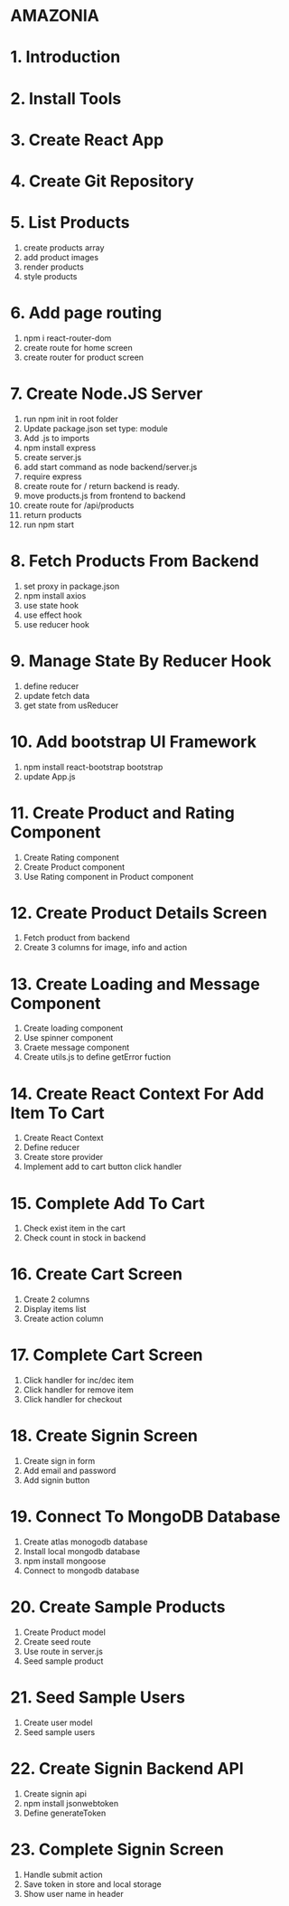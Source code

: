 # AMAZONIA

# 1. Introduction

# 2. Install Tools

# 3. Create React App

# 4. Create Git Repository

# 5. List Products

1. create products array
2. add product images
3. render products
4. style products

# 6. Add page routing

1. npm i react-router-dom
2. create route for home screen
3. create router for product screen

# 7. Create Node.JS Server

1. run npm init in root folder
2. Update package.json set type: module
3. Add .js to imports
4. npm install express
5. create server.js
6. add start command as node backend/server.js
7. require express
8. create route for / return backend is ready.
9. move products.js from frontend to backend
10. create route for /api/products
11. return products
12. run npm start

# 8. Fetch Products From Backend

1. set proxy in package.json
2. npm install axios
3. use state hook
4. use effect hook
5. use reducer hook

# 9. Manage State By Reducer Hook

1. define reducer
2. update fetch data
3. get state from usReducer

# 10. Add bootstrap UI Framework

1. npm install react-bootstrap bootstrap
2. update App.js

# 11. Create Product and Rating Component

1. Create Rating component
2. Create Product component
3. Use Rating component in Product component

# 12. Create Product Details Screen

1. Fetch product from backend
2. Create 3 columns for image, info and action

# 13. Create Loading and Message Component

1. Create loading component
2. Use spinner component
3. Craete message component
4. Create utils.js to define getError fuction

# 14. Create React Context For Add Item To Cart

1. Create React Context
2. Define reducer
3. Create store provider
4. Implement add to cart button click handler

# 15. Complete Add To Cart

1. Check exist item in the cart
2. Check count in stock in backend

# 16. Create Cart Screen

1. Create 2 columns
2. Display items list
3. Create action column

# 17. Complete Cart Screen

1. Click handler for inc/dec item
2. Click handler for remove item
3. Click handler for checkout

# 18. Create Signin Screen

1. Create sign in form
2. Add email and password
3. Add signin button

# 19. Connect To MongoDB Database

1. Create atlas monogodb database
2. Install local mongodb database
3. npm install mongoose
4. Connect to mongodb database

# 20. Create Sample Products

1. Create Product model
2. Create seed route
3. Use route in server.js
4. Seed sample product

# 21. Seed Sample Users

1. Create user model
2. Seed sample users

# 22. Create Signin Backend API

1. Create signin api
2. npm install jsonwebtoken
3. Define generateToken

# 23. Complete Signin Screen

1. Handle submit action
2. Save token in store and local storage
3. Show user name in header
